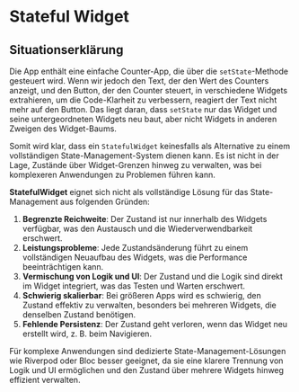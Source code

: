 
# **Stateful Widget**

## **Situationserklärung**

Die App enthält eine einfache Counter-App, die über die `setState`-Methode gesteuert wird. Wenn wir jedoch den Text, der den Wert des Counters anzeigt, und den Button, der den Counter steuert, in verschiedene Widgets extrahieren, um die Code-Klarheit zu verbessern, reagiert der Text nicht mehr auf den Button. Das liegt daran, dass `setState` nur das Widget und seine untergeordneten Widgets neu baut, aber nicht Widgets in anderen Zweigen des Widget-Baums.

Somit wird klar, dass ein `StatefulWidget` keinesfalls als Alternative zu einem vollständigen State-Management-System dienen kann. Es ist nicht in der Lage, Zustände über Widget-Grenzen hinweg zu verwalten, was bei komplexeren Anwendungen zu Problemen führen kann.

**StatefulWidget** eignet sich nicht als vollständige Lösung für das State-Management aus folgenden Gründen:

1. **Begrenzte Reichweite**: Der Zustand ist nur innerhalb des Widgets verfügbar, was den Austausch und die Wiederverwendbarkeit erschwert.
2. **Leistungsprobleme**: Jede Zustandsänderung führt zu einem vollständigen Neuaufbau des Widgets, was die Performance beeinträchtigen kann.
3. **Vermischung von Logik und UI**: Der Zustand und die Logik sind direkt im Widget integriert, was das Testen und Warten erschwert.
4. **Schwierig skalierbar**: Bei größeren Apps wird es schwierig, den Zustand effektiv zu verwalten, besonders bei mehreren Widgets, die denselben Zustand benötigen.
5. **Fehlende Persistenz**: Der Zustand geht verloren, wenn das Widget neu erstellt wird, z. B. beim Navigieren.

Für komplexe Anwendungen sind dedizierte State-Management-Lösungen wie Riverpod oder Bloc besser geeignet, da sie eine klarere Trennung von Logik und UI ermöglichen und den Zustand über mehrere Widgets hinweg effizient verwalten.
